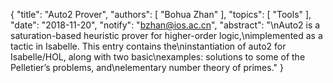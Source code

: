 {
    "title": "Auto2 Prover",
    "authors": [
        "Bohua Zhan"
    ],
    "topics": [
        "Tools"
    ],
    "date": "2018-11-20",
    "notify": "bzhan@ios.ac.cn",
    "abstract": "\nAuto2 is a saturation-based heuristic prover for higher-order logic,\nimplemented as a tactic in Isabelle.  This entry contains the\ninstantiation of auto2 for Isabelle/HOL, along with two basic\nexamples: solutions to some of the Pelletier’s problems, and\nelementary number theory of primes."
}